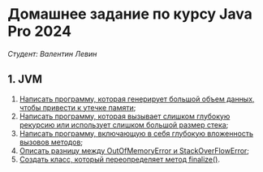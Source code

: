 # Домашнее задание по курсу Java Pro 2024

*Студент: Валентин Левин*

## 1. JVM

1. [Написать программу, которая генерирует большой объем данных, чтобы привести к утечке памяти](./task1/README.md);
2. [Написать программу, которая вызывает слишком глубокую рекурсию или использует слишком большой размер стека](./task2/README.md);
3. [Написать программу, включающую в себя глубокую вложенность вызовов методов](./task3/README.md);
4. [Описать разницу между OutOfMemoryError и StackOverFlowError](./task4/README.md);
5. [Создать класс, который переопределяет метод finalize()](./task5/README.md).
